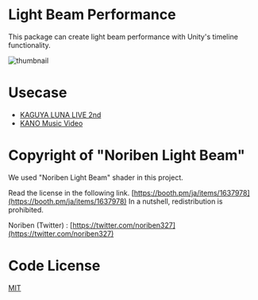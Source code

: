 # Light Beam Performance

This package can create light beam performance with Unity's timeline functionality.

![thumbnail](https://github.com/ProjectBLUE-000/Unity_LightBeamPerformance/blob/master/Assets/Packages/LightBeamPerformance/Textures/thumbnail.gif)

# Usecase

- [KAGUYA LUNA LIVE 2nd](https://www.youtube.com/watch?v=yiVGudcnsAg)
- [KANO Music Video](https://www.youtube.com/watch?v=LS61xdsolis)

# Copyright of "Noriben Light Beam"
We used "Noriben Light Beam" shader in this project. 

Read the license in the following link.
[https://booth.pm/ja/items/1637978](https://booth.pm/ja/items/1637978)
In a nutshell, redistribution is prohibited.

Noriben (Twitter) : [https://twitter.com/noriben327](https://twitter.com/noriben327)

# Code License
[MIT](LICENSE.md)